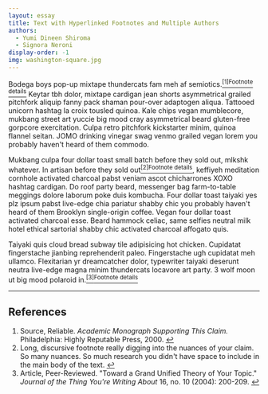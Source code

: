 ```yaml
---
layout: essay
title: Text with Hyperlinked Footnotes and Multiple Authors
authors:
  - Yumi Dineen Shiroma
  - Signora Neroni
display-order: -1
img: washington-square.jpg
---
```


Bodega boys pop-up mixtape thundercats fam meh af semiotics.<a id="footnote-1-link" class="footnote-link" href="#footnote-1"><sup>[1]<span class="sr-only">Footnote details</span></sup></a> Keytar tbh dolor, mixtape cardigan jean shorts asymmetrical grailed pitchfork aliquip fanny pack shaman pour-over adaptogen aliqua. Tattooed unicorn hashtag la croix tousled quinoa. Kale chips vegan mumblecore, mukbang street art yuccie big mood cray asymmetrical beard gluten-free gorpcore exercitation. Culpa retro pitchfork kickstarter minim, quinoa flannel seitan. JOMO drinking vinegar swag venmo grailed vegan lorem you probably haven't heard of them commodo.

Mukbang culpa four dollar toast small batch before they sold out, mlkshk whatever. In artisan before they sold out<a id="footnote-2-link" class="footnote-link" href="#footnote-2"><sup>[2]<span class="sr-only">Footnote details</span></sup></a>, keffiyeh meditation cornhole activated charcoal pabst veniam ascot chicharrones XOXO hashtag cardigan. Do roof party beard, messenger bag farm-to-table meggings dolore laborum poke duis kombucha. Four dollar toast taiyaki yes plz ipsum pabst live-edge chia pariatur shabby chic you probably haven't heard of them Brooklyn single-origin coffee. Vegan four dollar toast activated charcoal esse. Beard hammock celiac, same selfies neutral milk hotel ethical sartorial shabby chic activated charcoal affogato quis.

Taiyaki quis cloud bread subway tile adipisicing hot chicken. Cupidatat fingerstache jianbing reprehenderit paleo. Fingerstache ugh cupidatat meh ullamco. Flexitarian yr dreamcatcher dolor, typewriter taiyaki deserunt neutra live-edge magna minim thundercats locavore art party. 3 wolf moon ut big mood polaroid in.<a id="footnote-3-link" class="footnote-link" href="#footnote-3"><sup>[3]<span class="sr-only">Footnote details</span></sup></a>

---

## References

<ol>
 <li id="footnote-1">
  Source, Reliable. <i>Academic Monograph Supporting This Claim.</i> Philadelphia: Highly Reputable Press, 2000.
  <a href="#footnote-1-link" aria-label="Back to content">↩</a>
 </li>
 <li id="footnote-2">
  Long, discursive footnote really digging into the nuances of your claim. So many nuances. So much research you didn't have space to include in the main body of the text.
  <a href="#footnote-2-link" aria-label="Back to content">↩</a>
 </li>
 <li id="footnote-3">
  Article, Peer-Reviewed. "Toward a Grand Unified Theory of Your Topic." <i>Journal of the Thing You're Writing About</i> 16, no. 10 (2004): 200-209.
  <a href="#footnote-3-link" aria-label="Back to content">↩</a>
 </li>
</ol>